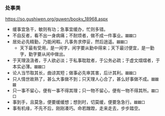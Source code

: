 ### 处事类
https://so.gushiwen.org/guwen/bookv_18968.aspx
- 缓事宜急干，敏则有功；急事宜缓办，忙则多错。
- 不自反者，看不出一身病痛；不耐烦者，做不成一件事业。`龖龖囗`
- 居处必先精勤，乃能闲暇。凡事务求停妥，然后逍遥。`龖龖囗`
  - 天下最有受用，是一闲字，闲字要从勤中得来；天下最讨便宜，是一勤字，勤字要从闲中做出。
- 于天理汲汲者，于人欲必淡；于私事耽耽者，于公务必疏；于虚文熠熠者，于本实必薄。`龖龖囗`
- 论人当节取其长，曲谅其短；做事必先审其害，后计其利。`龖龖囗`
- 只人情世故熟了，甚么大事做不到；只天理人心合了，甚么好事做不成。`龖龖龖`
- 只一事不留心，便有一事不得其理；只一物不留心，便有一物不得其所。`龖囗囗`
- 事到手，且莫急，便要缓缓想；想到时，切莫缓，便要急急行。`龖龖囗`
- 事有机缘，不先不后，刚刚凑巧。命若蹭蹬，走来走去，步步踏空。
